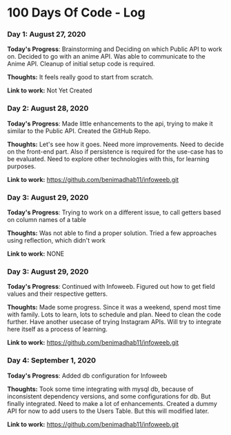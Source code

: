 # 100 Days Of Code - Log

### Day 1: August 27, 2020

**Today's Progress**: Brainstorming and Deciding on which Public API to work on. Decided to go with an anime API. Was able to communicate to the Anime API. Cleanup of initial setup code is required.

**Thoughts:** It feels really good to start from scratch.

**Link to work:** Not Yet Created

### Day 2: August 28, 2020

**Today's Progress**: Made little enhancements to the api, trying to make it similar to the Public API. Created the GitHub Repo. 

**Thoughts:** Let's see how it goes. Need more improvements. Need to decide on the front-end part. Also if persistence is required for the use-case has to be evaluated. Need to explore other technologies with this, for learning purposes.

**Link to work:** https://github.com/benimadhab11/infoweeb.git

### Day 3: August 29, 2020

**Today's Progress**: Trying to work on a different issue, to call getters based on column names of a table

**Thoughts:** Was not able to find a proper solution. Tried a few approaches using reflection, which didn't work

**Link to work:** NONE


### Day 3: August 29, 2020

**Today's Progress**: Continued with Infoweeb. Figured out how to get field values and their respective getters.

**Thoughts:** Made some progress. Since it was a weekend, spend most time with family. Lots to learn, lots to schedule and plan. Need to clean the code further. Have another usecase of trying Instagram APIs. Will try to integrate here itself as a process of learning.

**Link to work:** https://github.com/benimadhab11/infoweeb.git


### Day 4: September 1, 2020

**Today's Progress**: Added db configuration for Infoweeb

**Thoughts:** Took some time integrating with mysql db, because of inconsistent dependency versions, and some configurations for db. But finally integrated. Need to make a lot of enhancements. Created a dummy API for now to add users to the Users Table. But this will modified later.

**Link to work:** https://github.com/benimadhab11/infoweeb.git
